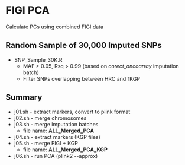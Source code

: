 # FIGI PCA  

Calculate PCs using combined FIGI data  

## Random Sample of 30,000 Imputed SNPs  

- SNP_Sample_30K.R  
  - MAF > 0.05, Rsq > 0.99 (based on *corect_oncoarray* imputation batch)  
  - Filter SNPs overlapping between HRC and 1KGP  

## Summary  

- j01.sh - extract markers, convert to plink format  
- j02.sh - merge chromosomes  
- j03.sh - merge imputation batches  
  - file name: **ALL_Merged_PCA**
- j04.sh - extract markers (KGP files)
- j05.sh - merge FIGI + KGP  
  - file name: **ALL_Merged_PCA_KGP**  
- j06.sh - run PCA (plink2 --approx)  